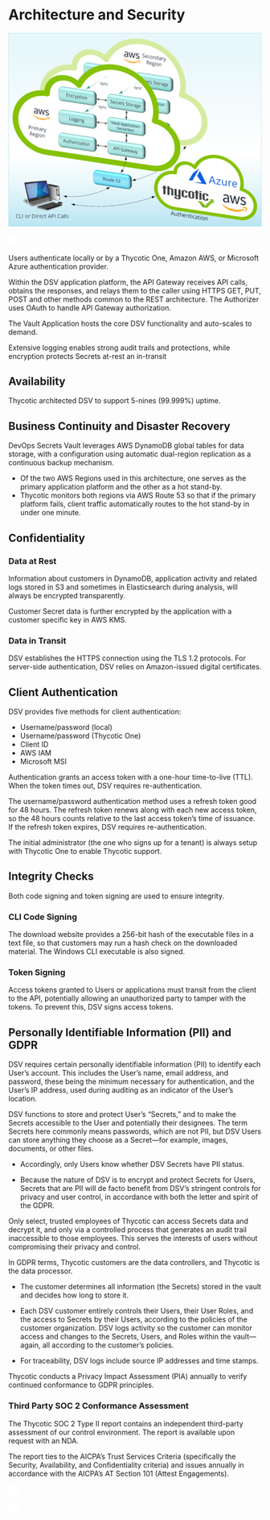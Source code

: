 ﻿[title]: # (Architecture and Security)
[tags]: # (DevOps Secrets Vault,DSV,)
[priority]: # (7000)

# Architecture and Security


![Architectural Summary View of DevOps Secrets Vault](./images/ha-dr-architecture-scaled.png "Architectural Summary View of DevOps Secrets Vault")

![](./images/spacer.png)

Users authenticate locally or by a Thycotic One, Amazon AWS, or Microsoft Azure authentication provider. 

Within the DSV application platform, the API Gateway receives API calls, obtains the responses, and relays them to the caller using HTTPS GET, PUT, POST and other methods common to the REST architecture. The Authorizer uses OAuth to handle API Gateway authorization.

The Vault Application hosts the core DSV functionality and auto-scales to demand.

Extensive logging enables strong audit trails and protections, while encryption protects Secrets at-rest an in-transit

## Availability
Thycotic architected DSV to support 5-nines (99.999%) uptime. 

## Business Continuity and Disaster Recovery

DevOps Secrets Vault leverages AWS DynamoDB global tables for data storage, with a configuration using automatic dual-region replication as a continuous backup mechanism.

* Of the two AWS Regions used in this architecture, one serves as the primary application platform and the other as a hot stand-by.
* Thycotic monitors both regions via AWS Route 53 so that if the primary platform fails, client traffic automatically routes to the hot stand-by in under one minute.

## Confidentiality

### Data at Rest

Information about customers in DynamoDB, application activity and related logs stored in S3 and sometimes in Elasticsearch during analysis, will always be encrypted transparently.

Customer Secret data is further encrypted by the application with a customer specific key in AWS KMS.

### Data in Transit

DSV establishes the HTTPS connection using the TLS 1.2 protocols. For server-side authentication, DSV relies on Amazon-issued digital certificates.

## Client Authentication

DSV provides five methods for client authentication:

* Username/password (local)
* Username/password (Thycotic One)
* Client ID
* AWS IAM
* Microsoft MSI

Authentication grants an access token with a one-hour time-to-live (TTL). When the token times out, DSV requires re-authentication.

The username/password authentication method uses a refresh token good for 48 hours. The refresh token renews along with each new access token, so the 48 hours counts relative to the last access token’s time of issuance. If the refresh token expires, DSV requires re-authentication.

The initial administrator (the one who signs up for a tenant) is always setup with Thycotic One to enable Thycotic support.

## Integrity Checks

Both code signing and token signing are used to ensure integrity.

### CLI Code Signing

The download website provides a 256-bit hash of the executable files in a text file, so that customers may run a hash check on the downloaded material. The Windows CLI executable is also signed.

### Token Signing

Access tokens granted to Users or applications must transit from the client to the API, potentially allowing an unauthorized party to tamper with the tokens. To prevent this, DSV signs access tokens.

## Personally Identifiable Information (PII) and GDPR

DSV requires certain personally identifiable information (PII) to identify each User’s account. This includes the User’s name, email address, and password, these being the minimum necessary for authentication, and the User’s IP address, used during auditing as an indicator of the User’s location.

DSV functions to store and protect User’s “Secrets,” and to make the Secrets accessible to the User and potentially their designees. The term Secrets here commonly means passwords, which are not PII, but DSV Users can store anything they choose as a Secret—for example, images, documents, or other files.

* Accordingly, only Users know whether DSV Secrets have PII status.

* Because the nature of DSV is to encrypt and protect Secrets for Users, Secrets that are PII will de facto benefit from DSV’s stringent controls for privacy and user control, in accordance with both the letter and spirit of the GDPR.

Only select, trusted employees of Thycotic can access Secrets data and decrypt it, and only via a controlled process that generates an audit trail inaccessible to those employees. This serves the interests of users without compromising their privacy and control.

In GDPR terms, Thycotic customers are the data controllers, and Thycotic is the data processor.

* The customer determines all information (the Secrets) stored in the vault and decides how long to store it.

* Each DSV customer entirely controls their Users, their User Roles, and the access to Secrets by their Users, according to the policies of the customer organization. DSV logs activity so the customer can monitor access and changes to the Secrets, Users, and Roles within the vault—again, all according to the customer’s policies.

* For traceability, DSV logs include source IP addresses and time stamps.

Thycotic conducts a Privacy Impact Assessment (PIA) annually to verify continued conformance to GDPR principles.

### Third Party SOC 2 Conformance Assessment 

The Thycotic SOC 2 Type II report contains an independent third-party assessment of our control environment.  The report is available upon request with an NDA.

The report ties to the AICPA’s Trust Services Criteria (specifically the Security, Availability, and Confidentiality criteria) and issues annually in accordance with the AICPA’s AT Section 101 (Attest Engagements).

![](./images/spacer.png)

![](./images/spacer.png)

  
